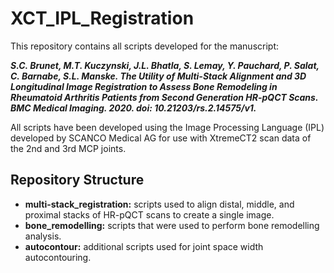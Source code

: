 # XCT_IPL_Registration
This repository contains all scripts developed for the manuscript:

***S.C. Brunet, M.T. Kuczynski, J.L. Bhatla, S. Lemay, Y. Pauchard, P. Salat, C. Barnabe, S.L. Manske. The Utility of Multi-Stack Alignment and 3D Longitudinal Image Registration to Assess Bone Remodeling in Rheumatoid Arthritis Patients from Second Generation HR-pQCT Scans. BMC Medical Imaging. 2020. doi: 10.21203/rs.2.14575/v1.***

All scripts have been developed using the Image Processing Language (IPL) developed by SCANCO Medical AG for use with XtremeCT2 scan data of the 2nd and 3rd MCP joints.

## Repository Structure
- **multi-stack_registration:** scripts used to align distal, middle, and proximal stacks of HR-pQCT scans to create a single image.
- **bone_remodelling:** scripts that were used to perform bone remodelling analysis.
- **autocontour:** additional scripts used for joint space width autocontouring.
